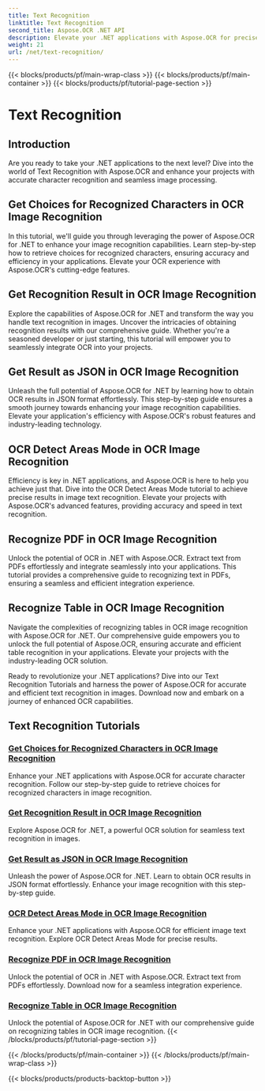 ```yaml
---
title: Text Recognition
linktitle: Text Recognition
second_title: Aspose.OCR .NET API
description: Elevate your .NET applications with Aspose.OCR for precise character recognition. Discover tutorials for obtaining choices, results, and JSON formats in OCR image recognition.
weight: 21
url: /net/text-recognition/
---
```


{{< blocks/products/pf/main-wrap-class >}}
{{< blocks/products/pf/main-container >}}
{{< blocks/products/pf/tutorial-page-section >}}

# Text Recognition

## Introduction

Are you ready to take your .NET applications to the next level? Dive into the world of Text Recognition with Aspose.OCR and enhance your projects with accurate character recognition and seamless image processing.

## Get Choices for Recognized Characters in OCR Image Recognition

In this tutorial, we'll guide you through leveraging the power of Aspose.OCR for .NET to enhance your image recognition capabilities. Learn step-by-step how to retrieve choices for recognized characters, ensuring accuracy and efficiency in your applications. Elevate your OCR experience with Aspose.OCR's cutting-edge features.

## Get Recognition Result in OCR Image Recognition

Explore the capabilities of Aspose.OCR for .NET and transform the way you handle text recognition in images. Uncover the intricacies of obtaining recognition results with our comprehensive guide. Whether you're a seasoned developer or just starting, this tutorial will empower you to seamlessly integrate OCR into your projects.

## Get Result as JSON in OCR Image Recognition

Unleash the full potential of Aspose.OCR for .NET by learning how to obtain OCR results in JSON format effortlessly. This step-by-step guide ensures a smooth journey towards enhancing your image recognition capabilities. Elevate your application's efficiency with Aspose.OCR's robust features and industry-leading technology.

## OCR Detect Areas Mode in OCR Image Recognition

Efficiency is key in .NET applications, and Aspose.OCR is here to help you achieve just that. Dive into the OCR Detect Areas Mode tutorial to achieve precise results in image text recognition. Elevate your projects with Aspose.OCR's advanced features, providing accuracy and speed in text recognition.

## Recognize PDF in OCR Image Recognition

Unlock the potential of OCR in .NET with Aspose.OCR. Extract text from PDFs effortlessly and integrate seamlessly into your applications. This tutorial provides a comprehensive guide to recognizing text in PDFs, ensuring a seamless and efficient integration experience.

## Recognize Table in OCR Image Recognition

Navigate the complexities of recognizing tables in OCR image recognition with Aspose.OCR for .NET. Our comprehensive guide empowers you to unlock the full potential of Aspose.OCR, ensuring accurate and efficient table recognition in your applications. Elevate your projects with the industry-leading OCR solution.

Ready to revolutionize your .NET applications? Dive into our Text Recognition Tutorials and harness the power of Aspose.OCR for accurate and efficient text recognition in images. Download now and embark on a journey of enhanced OCR capabilities.
## Text Recognition Tutorials
### [Get Choices for Recognized Characters in OCR Image Recognition](./get-choices-for-recognized-characters/)
Enhance your .NET applications with Aspose.OCR for accurate character recognition. Follow our step-by-step guide to retrieve choices for recognized characters in image recognition.
### [Get Recognition Result in OCR Image Recognition](./get-recognition-result/)
Explore Aspose.OCR for .NET, a powerful OCR solution for seamless text recognition in images.
### [Get Result as JSON in OCR Image Recognition](./get-result-as-json/)
Unleash the power of Aspose.OCR for .NET. Learn to obtain OCR results in JSON format effortlessly. Enhance your image recognition with this step-by-step guide.
### [OCR Detect Areas Mode in OCR Image Recognition](./ocr-detect-areas-mode/)
Enhance your .NET applications with Aspose.OCR for efficient image text recognition. Explore OCR Detect Areas Mode for precise results.
### [Recognize PDF in OCR Image Recognition](./recognize-pdf/)
Unlock the potential of OCR in .NET with Aspose.OCR. Extract text from PDFs effortlessly. Download now for a seamless integration experience.
### [Recognize Table in OCR Image Recognition](./recognize-table/)
Unlock the potential of Aspose.OCR for .NET with our comprehensive guide on recognizing tables in OCR image recognition.
{{< /blocks/products/pf/tutorial-page-section >}}

{{< /blocks/products/pf/main-container >}}
{{< /blocks/products/pf/main-wrap-class >}}

{{< blocks/products/products-backtop-button >}}
